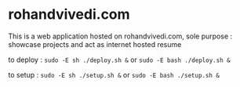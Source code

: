 # rohandvivedi.com
This is a web application hosted on rohandvivedi.com,
sole purpose : showcase projects and act as internet hosted resume

to deploy :
    `sudo -E sh ./deploy.sh &`
    or
    `sudo -E bash ./deploy.sh &`

to setup :
    `sudo -E sh ./setup.sh &`
    or
    `sudo -E bash ./setup.sh &`